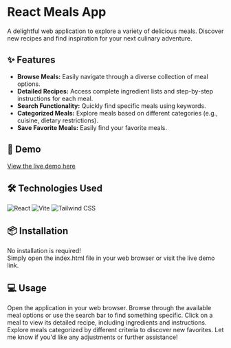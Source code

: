 # React Meals App

A delightful web application to explore a variety of delicious meals. Discover new recipes and find inspiration for your next culinary adventure.

## ✨ Features 
* **Browse Meals:** Easily navigate through a diverse collection of meal options.
* **Detailed Recipes:** Access complete ingredient lists and step-by-step instructions for each meal.
* **Search Functionality:** Quickly find specific meals using keywords.
* **Categorized Meals:** Explore meals based on different categories (e.g., cuisine, dietary restrictions).
* **Save Favorite Meals:** Easily find your favorite meals.

## 🚀 Demo

[View the live demo here](https://saidbaraou.github.io/meals-app/)

## 🛠️ Technologies Used

![React](https://img.shields.io/badge/React-20232A?style=for-the-badge&logo=react&logoColor=61DAFB)
![Vite](https://img.shields.io/badge/Vite-646CFF?style=for-the-badge&logo=vitejs&logoColor=white)
![Tailwind CSS](https://img.shields.io/badge/tailwindcss-%2338B2AC.svg?style=for-the-badge&logo=tailwind-css&logoColor=white)

## 📦 Installation  

No installation is required!  
Simply open the index.html file in your web browser or visit the live demo link.

## 💻 Usage 

Open the application in your web browser.
Browse through the available meal options or use the search bar to find something specific.
Click on a meal to view its detailed recipe, including ingredients and instructions.
Explore meals categorized by different criteria to discover new favorites.
Let me know if you'd like any adjustments or further assistance!



